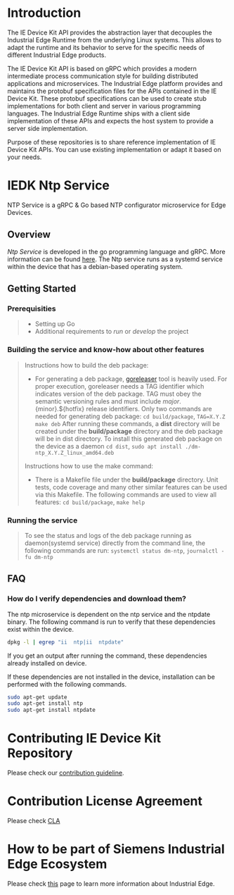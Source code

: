 # Introduction

The IE Device Kit API provides the abstraction layer that decouples the Industrial Edge Runtime from the underlying Linux systems. This allows to adapt the runtime and its behavior to serve for the specific needs of different Industrial Edge products. 

The IE Device Kit API is based on gRPC which provides a modern intermediate process communication style for building distributed applications and microservices. The Industrial Edge platform provides and maintains the protobuf specification files for the APIs contained in the IE Device Kit. These protobuf specifications can be used to create stub implementations for both client and server in various programming languages. The Industrial Edge Runtime ships with a client side implementation of these APIs and expects the host system to provide a server side implementation.

Purpose of these repositories is to share reference implementation of IE Device Kit APIs. You can use existing implementation or adapt it based on your needs.
# IEDK Ntp Service

NTP Service is a gRPC & Go based NTP configurator microservice for Edge Devices.

## Overview

_Ntp Service_ is developed in the go programming language and gRPC. More information can be found [here](https://grpc.io/docs/). The Ntp service runs as a systemd service within the device that has a debian-based operating system.

## Getting Started

### Prerequisities

> - Setting up Go
> - Additional requirements to _run_ or _develop_ the project

### Building the service and know-how about other features

> Instructions how to build the deb package:
>
> - For generating a deb package, [goreleaser](https://goreleaser.com/intro/) tool is heavily used. For proper execution, goreleaser needs a TAG identifier which indicates version of the deb package. TAG must obey the semantic versioning rules and must include ${major}.${minor}.${hotfix} release identifiers. Only two commands are needed for generating deb package: `cd build/package`, `TAG=X.Y.Z make deb` After running these commands, a __dist__ directory will be created under the __build/package__ directory and the deb package will be in dist directory. To install this generated deb package on the device as a daemon `cd dist`, `sudo apt install ./dm-ntp_X.Y.Z_linux_amd64.deb`
>
> Instructions how to use the make command:
>
> - There is a Makefile file under the __build/package__ directory. Unit tests, code coverage and many other similar features can be used via this Makefile. The following commands are used to view all features: `cd build/package`, `make help`

### Running the service

> To see the status and logs of the deb package running as daemon(systemd service) directly from the command line, the following commands are run: `systemctl status dm-ntp`, `journalctl -fu dm-ntp`

## FAQ

### How do I verify dependencies and download them?

The ntp microservice is dependent on the ntp service and the ntpdate binary. The following command is run to verify that these dependencies exist within the device.

```bash
dpkg -l | egrep "ii  ntp|ii  ntpdate"
```

If you get an output after running the command, these dependencies already installed on device.

If these dependencies are not installed in the device, installation can be performed with the following commands.

```bash
sudo apt-get update
sudo apt-get install ntp
sudo apt-get install ntpdate
```

# Contributing IE Device Kit Repository
Please check our [contribution guideline](CONTRIBUTING.md). 

# Contribution License Agreement
Please check [CLA](Siemens_CLA_1.1.pdf)

# How to be part of Siemens Industrial Edge Ecosystem
Please check [this](https://new.siemens.com/global/en/products/automation/topic-areas/industrial-edge.html) page to learn more information about Industrial Edge.
